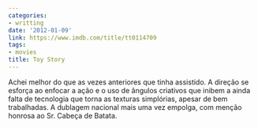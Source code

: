 ```yaml
---
categories:
- writting
date: '2012-01-09'
link: https://www.imdb.com/title/tt0114709
tags:
- movies
title: Toy Story
---
```


Achei melhor do que as vezes anteriores que tinha assistido. A direção se esforça ao enfocar a ação e o uso de ângulos criativos que inibem a ainda falta de tecnologia que torna as texturas simplórias, apesar de bem trabalhadas. A dublagem nacional mais uma vez empolga, com menção honrosa ao Sr. Cabeça de Batata.

